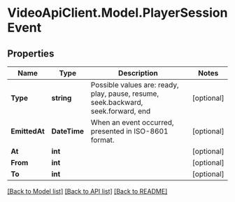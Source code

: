 # VideoApiClient.Model.PlayerSessionEvent

## Properties

Name | Type | Description | Notes
------------ | ------------- | ------------- | -------------
**Type** | **string** | Possible values are: ready, play, pause, resume, seek.backward, seek.forward, end | [optional] 
**EmittedAt** | **DateTime** | When an event occurred, presented in ISO-8601 format. | [optional] 
**At** | **int** |  | [optional] 
**From** | **int** |  | [optional] 
**To** | **int** |  | [optional] 

[[Back to Model list]](../README.md#documentation-for-models) [[Back to API list]](../README.md#documentation-for-api-endpoints) [[Back to README]](../README.md)

